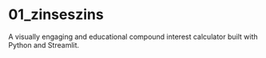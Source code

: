 # 01_zinseszins
A visually engaging and educational compound interest calculator built with Python and Streamlit.
